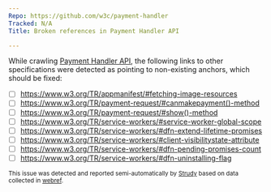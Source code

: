 ```yaml
---
Repo: https://github.com/w3c/payment-handler
Tracked: N/A
Title: Broken references in Payment Handler API

---
```


While crawling [Payment Handler API](https://w3c.github.io/payment-handler/), the following links to other specifications were detected as pointing to non-existing anchors, which should be fixed:
* [ ] https://www.w3.org/TR/appmanifest/#fetching-image-resources
* [ ] https://www.w3.org/TR/payment-request/#canmakepayment()-method
* [ ] https://www.w3.org/TR/payment-request/#show()-method
* [ ] https://www.w3.org/TR/service-workers/#service-worker-global-scope
* [ ] https://www.w3.org/TR/service-workers/#dfn-extend-lifetime-promises
* [ ] https://www.w3.org/TR/service-workers/#client-visibilitystate-attribute
* [ ] https://www.w3.org/TR/service-workers/#dfn-pending-promises-count
* [ ] https://www.w3.org/TR/service-workers/#dfn-uninstalling-flag

<sub>This issue was detected and reported semi-automatically by [Strudy](https://github.com/w3c/strudy/) based on data collected in [webref](https://github.com/w3c/webref/).</sub>